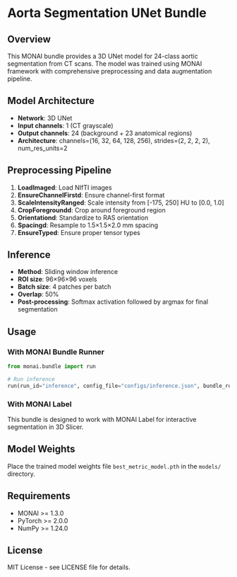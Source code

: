 # Aorta Segmentation UNet Bundle

## Overview

This MONAI bundle provides a 3D UNet model for 24-class aortic segmentation from CT scans. The model was trained using MONAI framework with comprehensive preprocessing and data augmentation pipeline.

## Model Architecture

- **Network**: 3D UNet
- **Input channels**: 1 (CT grayscale)
- **Output channels**: 24 (background + 23 anatomical regions)
- **Architecture**: channels=(16, 32, 64, 128, 256), strides=(2, 2, 2, 2), num_res_units=2

## Preprocessing Pipeline

1. **LoadImaged**: Load NIfTI images
2. **EnsureChannelFirstd**: Ensure channel-first format
3. **ScaleIntensityRanged**: Scale intensity from [-175, 250] HU to [0.0, 1.0]
4. **CropForegroundd**: Crop around foreground region
5. **Orientationd**: Standardize to RAS orientation
6. **Spacingd**: Resample to 1.5×1.5×2.0 mm spacing
7. **EnsureTyped**: Ensure proper tensor types

## Inference

- **Method**: Sliding window inference
- **ROI size**: 96×96×96 voxels
- **Batch size**: 4 patches per batch
- **Overlap**: 50%
- **Post-processing**: Softmax activation followed by argmax for final segmentation

## Usage

### With MONAI Bundle Runner

```python
from monai.bundle import run

# Run inference
run(run_id="inference", config_file="configs/inference.json", bundle_root=".")
```

### With MONAI Label

This bundle is designed to work with MONAI Label for interactive segmentation in 3D Slicer.

## Model Weights

Place the trained model weights file `best_metric_model.pth` in the `models/` directory.

## Requirements

- MONAI >= 1.3.0
- PyTorch >= 2.0.0
- NumPy >= 1.24.0

## License

MIT License - see LICENSE file for details.
